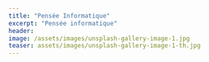 ```yaml
---
title: "Pensée Informatique"
excerpt: "Pensée informatique"
header:
image: /assets/images/unsplash-gallery-image-1.jpg
teaser: assets/images/unsplash-gallery-image-1-th.jpg
---
```


